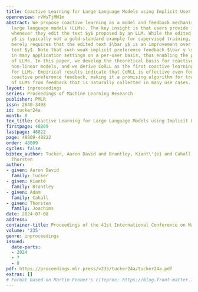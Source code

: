 ```yaml
---
title: Coactive Learning for Large Language Models using Implicit User Feedback
openreview: rVWsTjMW1m
abstract: We propose coactive learning as a model and feedback mechanism for training
  large language models (LLMs). The key insight is that users provide implicit feedback
  whenever they edit the text $y$ proposed by an LLM. While the edited text $\bar
  y$ is typically not a gold-standard example for supervised training, coactive learning
  merely requires that the edited text $\bar y$ is an improvement over the proposed
  text $y$. Note that such weak implicit preference feedback $\bar y \succ y$ is available
  in many application settings on a per-user basis, thus enabling the personalization
  of LLMs. In this paper, we develop the theoretical basis for coactive training of
  non-linear models, and we derive CoRLL as the first coactive learning algorithm
  for LLMs. Empirical results indicate that CoRLL is effective even for weak and noisy
  coactive preference feedback, making it a promising algorithm for training and personalization
  of LLMs from feedback that is naturally collected in many use cases.
layout: inproceedings
series: Proceedings of Machine Learning Research
publisher: PMLR
issn: 2640-3498
id: tucker24a
month: 0
tex_title: Coactive Learning for Large Language Models using Implicit User Feedback
firstpage: 48809
lastpage: 48822
page: 48809-48822
order: 48809
cycles: false
bibtex_author: Tucker, Aaron David and Brantley, Kiant\'{e} and Cahall, Adam and Joachims,
  Thorsten
author:
- given: Aaron David
  family: Tucker
- given: Kianté
  family: Brantley
- given: Adam
  family: Cahall
- given: Thorsten
  family: Joachims
date: 2024-07-08
address:
container-title: Proceedings of the 41st International Conference on Machine Learning
volume: '235'
genre: inproceedings
issued:
  date-parts:
  - 2024
  - 7
  - 8
pdf: https://proceedings.mlr.press/v235/tucker24a/tucker24a.pdf
extras: []
# Format based on Martin Fenner's citeproc: https://blog.front-matter.io/posts/citeproc-yaml-for-bibliographies/
---
```

